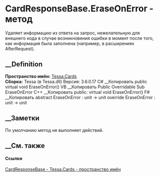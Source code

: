 # CardResponseBase.EraseOnError - метод
Удаляет информацию из ответа на запрос, нежелательную для внешнего кода в
случае возникновения ошибки в момент после того, как информация была заполнена
(например, в расширениях AfterRequest).
## __Definition
 **Пространство имён:** [Tessa.Cards](N_Tessa_Cards.htm)  
 **Сборка:** Tessa (в Tessa.dll) Версия: 3.6.0.17
C# __Копировать
     public virtual void EraseOnError()
VB __Копировать
     Public Overridable Sub EraseOnError
C++ __Копировать
     public:
    virtual void EraseOnError()
F# __Копировать
     abstract EraseOnError : unit -> unit 
    override EraseOnError : unit -> unit 
## __Заметки
По умолчанию метод не выполняет действий.
##  __См. также
#### Ссылки
[CardResponseBase - ](T_Tessa_Cards_CardResponseBase.htm)
[Tessa.Cards - пространство имён](N_Tessa_Cards.htm)
